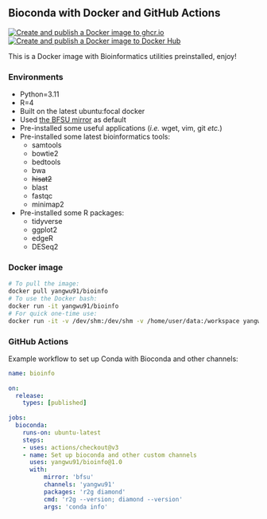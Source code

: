 ## Bioconda with Docker and GitHub Actions

[![Create and publish a Docker image to ghcr.io](https://github.com/yangwu91/bioinfo-docker/actions/workflows/ghcr-publish.yml/badge.svg)](https://github.com/yangwu91/bioinfo-docker/actions/workflows/ghcr-publish.yml) [![Create and publish a Docker image to Docker Hub](https://github.com/yangwu91/bioinfo-docker/actions/workflows/dockerhub-publish.yml/badge.svg)](https://github.com/yangwu91/bioinfo-docker/actions/workflows/dockerhub-publish.yml)


This is a Docker image with Bioinformatics utilities preinstalled, enjoy! 

### Environments

* Python=3.11
* R=4
* Built on the latest ubuntu:focal docker
* Used [the BFSU mirror](https://mirrors.bfsu.edu.cn) as default
* Pre-installed some useful applications (_i.e._ wget, vim, git _etc._)
* Pre-installed some latest bioinformatics tools:
  * samtools
  * bowtie2
  * bedtools
  * bwa
  * ~~hisat2~~
  * blast
  * fastqc
  * minimap2
* Pre-installed some R packages:
  * tidyverse
  * ggplot2
  * edgeR
  * DESeq2

### Docker image

```bash
# To pull the image:
docker pull yangwu91/bioinfo
# To use the Docker bash:
docker run -it yangwu91/bioinfo
# For quick one-time use:
docker run -it -v /dev/shm:/dev/shm -v /home/user/data:/workspace yangwu91/bioinfo blastn -query /workspace/query.fasta -db /workspace/db -out /workspace/out.blastn
```

### GitHub Actions

Example workflow to set up Conda with Bioconda and other channels:

```yaml
name: bioinfo
  
on:
  release:
    types: [published]
  
jobs:
  bioconda:
    runs-on: ubuntu-latest
    steps:
    - uses: actions/checkout@v3
    - name: Set up bioconda and other custom channels
      uses: yangwu91/bioinfo@1.0
      with:
          mirror: 'bfsu'
          channels: 'yangwu91'
          packages: 'r2g diamond'
          cmd: 'r2g --version; diamond --version'
          args: 'conda info'
```

